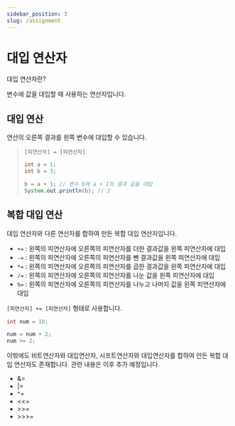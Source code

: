 ```yaml
---
sidebar_position: 3
slug: /assignment
---
```


# 대입 연산자
대입 연산자란?

변수에 값을 대입할 때 사용하는 연산자입니다.

## 대입 연산
연산의 오른쪽 결과를 왼쪽 변수에 대입할 수 있습니다.

> `[피연산자] = [피연산자] `
> ```java
> int a = 1;
> int b = 3;
> 
> b = a + 1; // 변수 b에 a + 1의 결과 값을 대입
> System.out.println(b); // 2
>```


## 복합 대입 연산

대입 연산자와 다른 연산자를 합하여 만든 복합 대입 연산자입니다.

- `+=` : 왼쪽의 피연산자에 오른쪽의 피연산자를 더한 결과값을 왼쪽 피연산자에 대입
- `-=` : 왼쪽의 피연산자에 오른쪽의 피연산자를 뺀 결과값을 왼쪽 피연산자에 대입
- `*=` : 왼쪽의 피연산자에 오른쪽의 피연산자를 곱한 결과값을 왼쪽 피연산자에 대입
- `/=` : 왼쪽의 피연산자에 오른쪽의 피연산자를 나눈 값을 왼쪽 피연산자에 대입
- `%=` : 왼쪽의 피연산자에 오른쪽의 피연산자를 나누고 나머지 값을 왼쪽 피연산자에 대입

`[피연산자] += [피연산자]` 형태로 사용합니다.

```java
int num = 10;

num = num + 2;
num += 2;
```

이밖에도 비트연산자와 대입연산자, 시프트연산자와 대입연산자를 합하여 만든 복합 대입 연산자도 존재합니다. 관련 내용은 이후 추가 예정입니다.
- &=
- |=
- ^=
- <<=
- \>>=
- \>>>=
